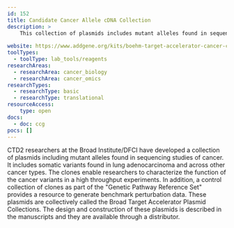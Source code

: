 ```yaml
---
id: 152
title: Candidate Cancer Allele cDNA Collection
description: >
    This collection of plasmids includes mutant alleles found in sequencing studies of cancer. It includes somatic variants found in lung adenocarcinoma and across other cancer types. 
    
website: https://www.addgene.org/kits/boehm-target-accelerator-cancer-collection/
toolTypes:
  - toolType: lab_tools/reagents
researchAreas:
  - researchArea: cancer_biology
  - researchArea: cancer_omics
researchTypes:
  - researchType: basic
  - researchType: translational
resourceAccess:
    type: open
docs:
  - doc: ccg
pocs: []        
---
```

CTD2 researchers at the Broad Institute/DFCI have developed a collection of plasmids including mutant alleles found in sequencing studies of cancer. It includes somatic variants found in lung adenocarcinoma and across other cancer types. The clones enable researchers to characterize the function of the cancer variants in a high throughput experiments. In addition, a control collection of clones as part of the "Genetic Pathway Reference Set" provides a resource to generate benchmark perturbation data. These plasmids are collectively called the Broad Target Accelerator Plasmid Collections. The design and construction of these plasmids is described in the manuscripts and they are available through a distributor.